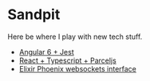 # Sandpit

Here be where I play with new tech stuff.

* [Angular 6 + Jest](angular-fe/)
* [React + Typescript + Parceljs](react-fe/)
* [Elixir Phoenix websockets interface](game-api/)
